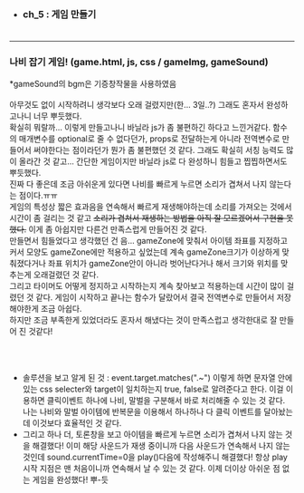 - ### ch_5 : 게임 만들기<br><br>
* * *
### 나비 잡기 게임! (game.html, js, css / gameImg, gameSound)<br>
*gameSound의 bgm은 기증창작물을 사용하였음   <br><br>
아무것도 없이 시작하려니 생각보다 오래 걸렸지만(한... 3일..?) 그래도 혼자서 완성하고나니 너무 뿌듯했다.   
확실히 뭐랄까... 이렇게 만들고나니 바닐라 js가 좀 불편하긴 하다고 느낀거같다. 함수의 매개변수를 optional로 줄 수 없다던가, props로 전달하는게 아니라 전역변수로 만들어서 써야한다는 점이라던가 뭔가 좀 불편했던 것 같다. 그래도 확실히 서칭 능력도 많이 올라간 것 같고... 간단한 게임이지만 바닐라 js로 다 완성하니 힘들고 찝찝하면서도 뿌듯했다.    
진짜 다 좋은데 조금 아쉬운게 있다면 나비를 빠르게 누르면 소리가 겹쳐서 나지 않는다는 점이다.ㅠㅠ     
게임의 특성상 짧은 효과음을 연속해서 빠르게 재생해야하는데 소리를 가져오는 것에서 시간이 좀 걸리는 것 같고 ~~소리가 겹쳐서 재생하는 방법을 아직 잘 모르겠어서 구현을 못했다.~~    이게 좀 아쉽지만 다른건 만족스럽게 만들어진 것 같다.    
만들면서 힘들었다고 생각했던 건 음... gameZone에 맞춰서 아이템 좌표를 지정하고 커서 모양도 gameZone에만 적용하고 싶었는데 계속 gameZone크기가 이상하게 맞춰졌다거나 좌표 위치가 gameZone안이 아니라 벗어난다거나 해서 크기와 위치를 맞추는게 오래걸렸던 것 같다.   
그리고 타이머도 어떻게 정지하고 시작하는지 계속 찾아보고 적용하는데 시간이 많이 걸렸던 것 같다. 게임이 시작하고 끝나는 함수가 달랐어서 결국 전역변수로 만들어서 저장해야한게 조금 아쉽다.    
하지만 조금 부족한게 있었더라도 혼자서 해냈다는 것이 만족스럽고 생각한대로 잘 만들어 진 것같다!

<br><br>
- 솔루션을 보고 알게 된 것 : event.target.matches(".~") 이렇게 하면 문자열 안에 있는 css selecter와 target이 일치하는지 true, false로 알려준다고 한다. 이걸 이용하면 클릭이벤트 하나에 나비, 말벌을 구분해서 바로 처리해줄 수 있는 것 같다. 나는 나비와 말벌 아이템에 반복문을 이용해서 하나하나 다 클릭 이벤트를 달아놨는데 이것보다 효율적인 것 같다. <br>  
- 그리고 하나 더, 토론창을 보고 아이템을 빠르게 누르면 소리가 겹쳐서 나지 않는 것을 해결했다! 이미 해당 사운드가 재생 중이니까 다음 사운드가 연속해서 나지 않는 것인데 sound.currentTime=0을 play()다음에 작성해주니 해결했다! 항상 play시작 지점은 맨 처음이니까 연속해서 날 수 있는 것 같다. 이제 더이상 아쉬운 점 없는 게임을 완성했다! 뿌-듯
